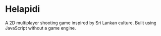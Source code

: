 # Helapidi
A 2D multiplayer shooting game inspired by Sri Lankan culture. Built using JavaScript without a game engine.
